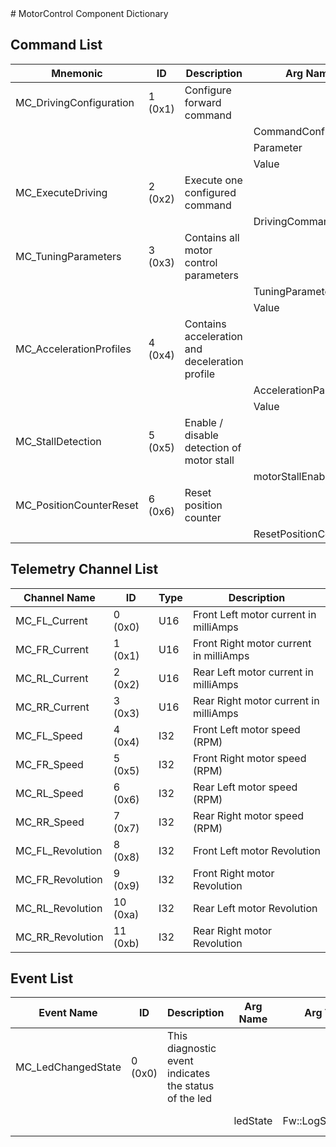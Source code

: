 <title>MotorControl Component Dictionary</title>
# MotorControl Component Dictionary


## Command List

|Mnemonic|ID|Description|Arg Name|Arg Type|Comment
|---|---|---|---|---|---|
|MC_DrivingConfiguration|1 (0x1)|Configure forward command| | |
| | | |CommandConfiguration|CommandList||
| | | |Parameter|ParameterList||
| | | |Value|U8||
|MC_ExecuteDriving|2 (0x2)|Execute one configured command| | |
| | | |DrivingCommand|DriveCommandList||
|MC_TuningParameters|3 (0x3)|Contains all motor control parameters| | |
| | | |TuningParameter|tuningParameterList||
| | | |Value|U16||
|MC_AccelerationProfiles|4 (0x4)|Contains acceleration and deceleration profile| | |
| | | |AccelerationParameter|accelerationParameterList||
| | | |Value|U16||
|MC_StallDetection|5 (0x5)|Enable / disable detection of motor stall| | |
| | | |motorStallEnable|motorStallEnableList||
|MC_PositionCounterReset|6 (0x6)|Reset position counter| | |
| | | |ResetPositionCounter|U8||

## Telemetry Channel List

|Channel Name|ID|Type|Description|
|---|---|---|---|
|MC_FL_Current|0 (0x0)|U16|Front Left motor current in milliAmps|
|MC_FR_Current|1 (0x1)|U16|Front Right motor current in milliAmps|
|MC_RL_Current|2 (0x2)|U16|Rear Left motor current in milliAmps|
|MC_RR_Current|3 (0x3)|U16|Rear Right motor current in milliAmps|
|MC_FL_Speed|4 (0x4)|I32|Front Left motor speed (RPM)|
|MC_FR_Speed|5 (0x5)|I32|Front Right motor speed (RPM)|
|MC_RL_Speed|6 (0x6)|I32|Rear Left motor speed (RPM)|
|MC_RR_Speed|7 (0x7)|I32|Rear Right motor speed (RPM)|
|MC_FL_Revolution|8 (0x8)|I32|Front Left motor Revolution|
|MC_FR_Revolution|9 (0x9)|I32|Front Right motor Revolution|
|MC_RL_Revolution|10 (0xa)|I32|Rear Left motor Revolution|
|MC_RR_Revolution|11 (0xb)|I32|Rear Right motor Revolution|

## Event List

|Event Name|ID|Description|Arg Name|Arg Type|Arg Size|Description
|---|---|---|---|---|---|---|
|MC_LedChangedState|0 (0x0)|This diagnostic event indicates the status of the led| | | | |
| | | |ledState|Fw::LogStringArg&|5|The led state|
